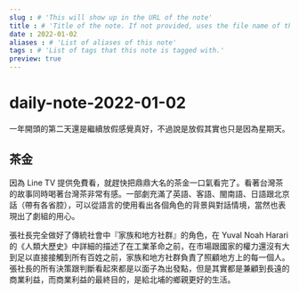 ```yaml
---
slug : # 'This will show up in the URL of the note'
title : # 'Title of the note. If not provided, uses the file name of the note'
date : 2022-01-02
aliases : # 'List of aliases of this note'
tags : # 'List of tags that this note is tagged with.'
preview: true
---
```


# daily-note-2022-01-02

一年開頭的第二天還是繼續放假感覺真好，不過說是放假其實也只是因為星期天。

## 茶金

因為 Line TV 提供免費看，就趕快把鼎鼎大名的茶金一口氣看完了。看著台灣茶的故事同時喝著台灣茶非常有感。一部劇充滿了英語、客語、閩南語、日語跟北京話（帶有各省腔），可以從語言的使用看出各個角色的背景與對話情境，當然也表現出了劇組的用心。

張社長完全做好了傳統社會中『家族和地方社群』的角色，在 Yuval Noah Harari 的《人類大歷史》中詳細的描述了在工業革命之前，在市場跟國家的權力還沒有大到足以直接接觸到所有百姓之前，家族和地方社群負責了照顧地方上的每一個人。張社長的所有決策跟判斷看起來都是以面子為出發點，但是其實都是兼顧到長遠的商業利益，而商業利益的最終目的，是給北埔的鄉親更好的生活。
